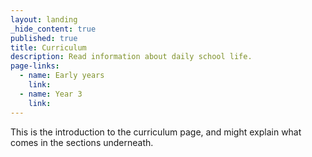 ```yaml
---
layout: landing
_hide_content: true
published: true
title: Curriculum
description: Read information about daily school life.
page-links:
  - name: Early years
    link:
  - name: Year 3
    link:
---
```


This is the introduction to the curriculum page, and might explain what comes in the sections underneath.